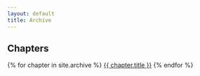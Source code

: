 ```yaml
---
layout: default
title: Archive
---
```


## Chapters

{% for chapter in site.archive %}
    <a href="{{ site.baseurl }}{{ chapter.url }}" class="chapter-btn">{{ chapter.title }}</a>
{% endfor %}

